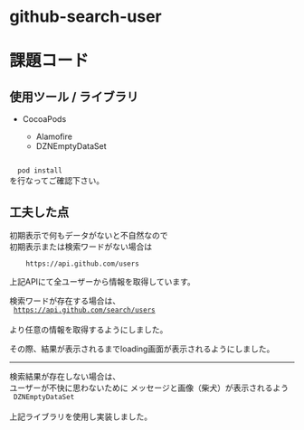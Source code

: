 # github-search-user

<h1>課題コード</h1>

<h2>使用ツール / ライブラリ</h2>
<ul>
  <li>
    CocoaPods
  </li>
  <ul>
    <li>
      Alamofire
    </li>
  <li>
      DZNEmptyDataSet
  </li>
    </ul>
</ul>
  
<code>
  pod install
</code>
  を行なってご確認下さい。
  
<h2>工夫した点</h2>
  初期表示で何もデータがないと不自然なので<br>
  初期表示または検索ワードがない場合は<br>
  <code>
    https://api.github.com/users
  </code><br>
  上記APIにて全ユーザーから情報を取得しています。
  
  
  検索ワードが存在する場合は、<br>
  <code>
    https://api.github.com/search/users
  </code><br>
  より任意の情報を取得するようにしました。
  
  その際、結果が表示されるまでloading画面が表示されるようにしました。
  
  <hr>
  
  検索結果が存在しない場合は、<br>
  ユーザーが不快に思わないために
  メッセージと画像（柴犬）が表示されるよう<br>
  <code>
    DZNEmptyDataSet
  </code><br>
  上記ライブラリを使用し実装しました。
  
  
